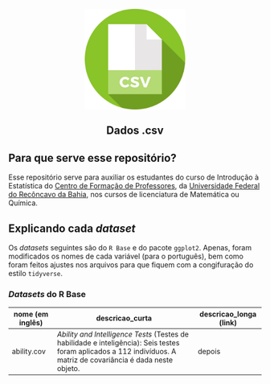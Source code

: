 <p align = "center">
   <img 
        width = "200px"
        align = "center"
        src   = "/img/csv_logo.svg"
        alt   = "dados_csv"
   >
  <h2 align = "center">
      Dados .csv
  </h2>
</p>

## Para que serve esse repositório?

Esse repositório serve para auxiliar os estudantes do curso de Introdução à Estatística do [Centro de Formação de Professores][CFP], da [Universidade Federal do Recôncavo da Bahia][UFRB], nos cursos de licenciatura de Matemática ou Química.

[CFP]: https://www.ufrb.edu.br/cfp
[UFRB]: https://www.ufrb.edu.br/portal

## Explicando cada *dataset*
Os *datasets* seguintes são do `R Base` e do pacote `ggplot2`.
Apenas, foram modificados os nomes de cada variável (para o português), bem como foram feitos ajustes nos arquivos para que fiquem com a congifuração do estilo
`tidyverse`.

### *Datasets* do R Base
|nome (em inglês) | descricao_curta | descricao_longa (link)|
|-----------------| ----------------|-----------------------|
ability.cov | *Ability and Intelligence Tests* (Testes de habilidade e inteligência): Seis testes foram aplicados a 112 indivíduos. A matriz de covariância é dada neste objeto. | depois |
